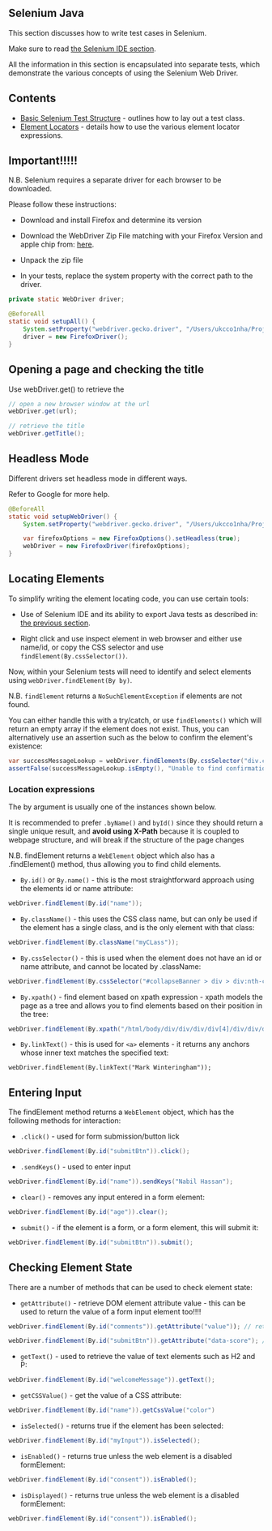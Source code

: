 ## Selenium Java

This section discusses how to write test cases in Selenium.

Make sure to read [the Selenium IDE section](../01-selenium-ide).

All the information in this section is encapsulated into separate tests, which demonstrate the various concepts 
of using the Selenium Web Driver.

## Contents

  * [Basic Selenium Test Structure](src/test/java/net/nh/t1/BasicSeleniumTestStructureTest.java) - outlines how to lay out a test class.
  * [Element Locators](src/test/java/net/nh/t2/ElementLocatorsTest.java) - details how to use the various element locator expressions.

## Important!!!!!

N.B. Selenium requires a separate driver for each browser to be downloaded.

Please follow these instructions:

 * Download and install Firefox and determine its version

 * Download the WebDriver Zip File matching with your Firefox Version and apple chip from: [here](https://github.com/mozilla/geckodriver/releases).

 * Unpack the zip file

 * In your tests, replace the system property with the correct path to the driver.

```java
private static WebDriver driver;

@BeforeAll
static void setupAll() {
    System.setProperty("webdriver.gecko.driver", "/Users/ukcco1nha/Projects/selenium-drivers/geckodriver");
    driver = new FirefoxDriver();
}
```

## Opening a page and checking the title

Use webDriver.get() to retrieve the 

```java
// open a new browser window at the url
webDriver.get(url);

// retrieve the title
webDriver.getTitle();
```

## Headless Mode

Different drivers set headless mode in different ways. 

Refer to Google for more help.

```java
@BeforeAll
static void setupWebDriver() {
    System.setProperty("webdriver.gecko.driver", "/Users/ukcco1nha/Projects/selenium-drivers/geckodriver");

    var firefoxOptions = new FirefoxOptions().setHeadless(true);
    webDriver = new FirefoxDriver(firefoxOptions);
}
```

## Locating Elements

To simplify writing the element locating code, you can use certain tools:

* Use of Selenium IDE and its ability to export Java tests as described in: [the previous section](../01-selenium-ide/README.md).

* Right click and use inspect element in web browser and either use name/id, or copy the CSS selector and use `findElement(By.cssSelector())`.

Now, within your Selenium tests will need to identify and select elements using `webDriver.findElement(By by)`.

N.B. `findElement` returns a `NoSuchElementException` if elements are not found. 

You can either handle this with a try/catch, or use `findElements()` which will return an empty array if the element does not exist. 
Thus, you can alternatively use an assertion such as the below to confirm the element's existence:

```java
var successMessageLookup = webDriver.findElements(By.cssSelector("div.col-sm-5:nth-child(2) > div:nth-child(1) > h2:nth-child(1)"));
assertFalse(successMessageLookup.isEmpty(), "Unable to find confirmation message.");
```

### Location expressions

The by argument is usually one of the instances shown below.

It is recommended to prefer `.byName()` and `byId()` since they should return a single unique result, and __avoid using X-Path__ 
because it is coupled to webpage structure, and will break if the structure of the page changes  

N.B. findElement returns a `WebElement` object which also has a .findElement() method, thus allowing you to find child elements.

  * `By.id()` or `By.name()` - this is the most straightforward approach using the elements id or name attribute:

```java
webDriver.findElement(By.id("name"));
```

 * `By.className()` - this uses the CSS class name, but can only be used if the element has a single class, and is the only element with that class:

```java
webDriver.findElement(By.className("myCLass"));
```

 * `By.cssSelector()` - this is used when the element does not have an id or name attribute, and cannot be located by .className:

```java
webDriver.findElement(By.cssSelector("#collapseBanner > div > div:nth-child(3) > div.col-2.text-center > button"))
```

* `By.xpath()` - find element based on xpath expression - xpath models the page as a tree and allows you to find elements based on their position in the tree:

```java
webDriver.findElement(By.xpath("/html/body/div/div/div/div[4]/div/div/div[3]/h3"));
```

* `By.linkText()` - this is used for `<a>` elements - it returns any anchors whose inner text matches the specified text:

```shell
webDriver.findElement(By.linkText("Mark Winteringham"));
```

## Entering Input

The findElement method returns a `WebElement` object, which has the following methods for interaction:

  * `.click()` - used for form submission/button lick

```java
webDriver.findElement(By.id("submitBtn")).click();
```

  * `.sendKeys()` - used to enter input

```java
webDriver.findElement(By.id("name")).sendKeys("Nabil Hassan");
```

  * `clear()` - removes any input entered in a form element:

```java
webDriver.findElement(By.id("age")).clear();
```

  * `submit()` - if the element is a form, or a form element, this will submit it:

```java
webDriver.findElement(By.id("submitBtn")).submit();
```

## Checking Element State

There are a number of methods that can be used to check element state:

  * `getAttribute()` - retrieve DOM element attribute value - this can be used to return the value of a form input element too!!!!

```java
webDriver.findElement(By.id("comments")).getAttribute("value")); // retrieve input element value

webDriver.findElement(By.id("submitBtn")).getAttribute("data-score"); // retrieve data score attribute
```

  * `getText()` - used to retrieve the value of text elements such as H2 and P:

```java
webDriver.findElement(By.id("welcomeMessage")).getText(); 
```

  * `getCSSValue()` - get the value of a CSS attribute:

```java
webDriver.findElement(By.id("name")).getCssValue("color")
```

  * `isSelected()` - returns true if the element has been selected:

```java
webDriver.findElement(By.id("myInput")).isSelected();
```

  * `isEnabled()` - returns true unless the web element is a disabled formElement:

```java
webDriver.findElement(By.id("consent")).isEnabled();
```

* `isDisplayed()` - returns true unless the web element is a disabled formElement:

```java
webDriver.findElement(By.id("consent")).isEnabled();
```